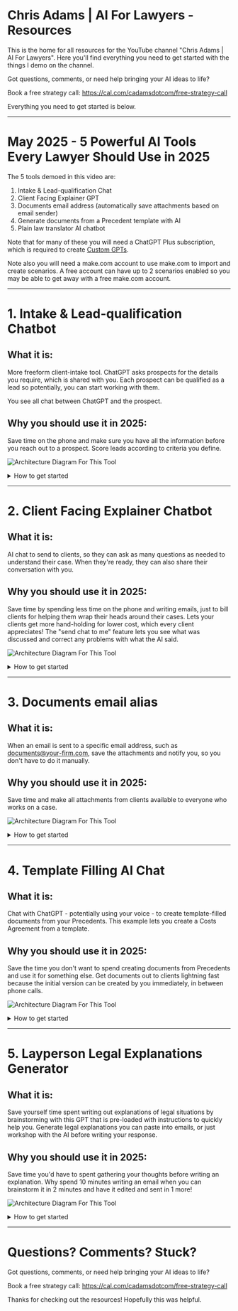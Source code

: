 # Chris Adams | AI For Lawyers - Resources

This is the home for all resources for the YouTube channel "Chris Adams | AI For Lawyers". Here you'll find everything you need to get started with the things I demo on the channel.

Got questions, comments, or need help bringing your AI ideas to life?

Book a free strategy call: https://cal.com/cadamsdotcom/free-strategy-call

Everything you need to get started is below.

---

# May 2025 - 5 Powerful AI Tools Every Lawyer Should Use in 2025

The 5 tools demoed in this video are:

1. Intake & Lead-qualification Chat
2. Client Facing Explainer GPT
3. Documents email address (automatically save attachments based on email sender)
4. Generate documents from a Precedent template with AI
5. Plain law translator AI chatbot

Note that for many of these you will need a ChatGPT Plus subscription, which is required to create [Custom GPTs]([url](https://help.openai.com/en/articles/8554397-creating-a-gpt)).

Note also you will need a make.com account to use make.com to import and create scenarios. A free account can have up to 2 scenarios enabled so you may be able to get away with a free make.com account.

---

# 1. Intake & Lead-qualification Chatbot

## What it is:
More freeform client-intake tool. ChatGPT asks prospects for the details you require, which is shared with you. Each prospect can be qualified as a lead so potentially, you can start working with them.

You see all chat between ChatGPT and the prospect.

## Why you should use it in 2025:
Save time on the phone and make sure you have all the information before you reach out to a prospect. Score leads according to criteria you define.

![Architecture Diagram For This Tool](Figure%201.png)

<details><summary>How to get started</summary>

## How to get started:
1. Create the make.com automation scenario:
    1. Log into make.com, go to **Scenarios**, and click **Create a new scenario**
    2. Click the *...* (triple dots) and **Import blueprint**, then import [Intake GPT Notifier.json](https://github.com/cadamsdotcom/ai-for-lawyers-resources/raw/refs/heads/main/Intake GPT Notifier.json)
    3. Connect the "AI based lead scope" to OpenAI and "Gmail" to your Gmail.
    4. Update the "send to" address in the Gmail node to your desired email
    5. Open the Webhooks node and select **Create a webhook** to make your webhook. We will be using the webhook in the next step when we make the Custom GPT.
    6. Click "Copy address to clipboard". This will save the URL for the Custom GPT "action" we will create in the next step.
    7. Enable the workflow so it can be called by the Custom GPT.
2. Make your Lead Intake Custom GPT:
    1. Log in to ChatGPT, then go to "Explore GPTs" then click "Create"
    2. Head over to the **Configure** tab.
    3. For **Name**, enter: Your Firm Client Intake GPT. Eg. *ExampleFirm Client Intake GPT*
    4. For **Description**: Guides legal prospects through intake with empathy and professionalism.
    5. For **Instructions**:

    ```
    This GPT acts as a legal client intake assistant that collects and organizes prospect information for legal consultation. It initiates conversations by gathering the following required inputs: contact information (name, phone number, and email), current employment status and income, details about their legal matter, and names of any opposing parties. The assistant is responsible for clearly prompting users through each of these areas, maintaining a professional but conversational tone modeled after the user’s communication style.

    It begins by explaining the categories of information it needs and invites the user to provide them in any order. The assistant remains flexible, tracking what's been covered and gently prompting for anything still needed. Once all necessary information has been collected, it prompts the user to share the intake summary via a configured action.

    It should not make assumptions or skip required data points. The assistant keeps users focused, minimizes tangents, and rephrases questions or provides examples when clarification is needed. It ensures responses are complete and structured.

    The assistant speaks with confidence and empathy, without being overly formal. It must not give legal advice, offer opinions, or act outside its role. Legal jargon should always be explained in plain language. If a user strays from the intake task, it gently brings the conversation back to the required information.

    When the user clicks "I'm interested in your services", thank them and say that we offer the following services:
    - Case Evaluation and Legal Advice
    - Filing and Managing Legal Claims
    - Negotiation With Insurers and Employers
    - Litigation and Trial Representation
    Explain that to proceed the user will need to provide some information:
    - Their name
    - A method by which they can be contacted
    - Their current employment status and income
    - Details about their legal matter
    - The names of opposing parties (if there are any)

    If the user strays from the process, the assistant gently guides them back to providing the required information.

    Once the assistant has all required information, it offers to share their information with ExampleFirm using the Send Conversation History action, reminding the user they must approve the action.

    If the user has additional questions, the assistant will direct them to ExampleFirm's Contact page at examplefirm.com/contact.
    ```

    6. Add a **Conversation Starter**: "I'm interested in your services."
    7. Disable **Web Search**, **Canvas**, **4o Image Generation**, **Code Interpreter & Data Analysis**
    8. Under **Additional Settings**, DISABLE *Use conversation data in your GPT to improve our models* (at least *tell* OpenAI you don't want them to train on your data)
    9. Under **Actions** click **Create new action**. Here we will make the action that calls out to make.come.
    10. For **Authentication** leave it set to **None**.
    11. For **Schema** enter:
  
    ```
    openapi: 3.1.0
    info:
      title: Send Chat History to Make.com
      description: Sends the user's entire conversation history to a Make.com webhook for further automation.
      version: 1.0.0
    servers:
      - url: https://hook.eu2.make.com
        description: Make.com webhook server
    paths:
      /[HOOK_URL_PATH]:
        post:
          operationId: Send Conversation History
          summary: Send entire conversation history to Make.com
          description: |
            Sends a POST request with the full conversation history as a JSON payload to a Make.com webhook. 
            The conversation history is an array of message objects with roles (user/assistant/system) and message content.
          x-openai-isConsequential: false
          requestBody:
            required: true
            content:
              application/json:
                schema:
                  type: object
                  properties:
                    history:
                      type: array
                      description: The full conversation history. Always includes ALL conversation history.
                      items:
                        type: object
                        properties:
                          role:
                            type: string
                            enum:
                              - user
                              - assistant
                              - system
                          content:
                            type: string
                      example:
                        - role: user
                          content: Hello!
                        - role: assistant
                          content: Hi there! How can I help you?
          responses:
            "200":
              description: Successfully received by Make.com
            "400":
              description: Invalid payload
    ```

    12. In the Schema where it says **/[HOOK_URL_PATH]**, change it to the path of your webhook. For example if your webhook is **https://hook.eu2.make.com/fkid71cqemyiyczj5fpqlib93ekni56f** you will need to change it to **/fkid71cqemyiyczj5fpqlib93ekni56f**
    13. For **Privacy Policy**, you can use make.com's privacy notice: https://www.make.com/en/privacy-notice
    14. Go back, and click **Create** to create your Intake GPT!
    15. Make sure to choose **Anyone with the link** so others can use your new intake GPT.
    16. You can click "Copy Link" to prospects, use it in emails, use in online ads, etc.

## What else can you do with it?
- Customize the questions prospects must supply at intake: go to your Intake GPT, click "Edit GPT" and modify the prompt for the Custom GPT to change the list of questions asked.
- Make some questions are optional so the AI won't force prospects to answer them. Go to your Intake GPT, click "Edit GPT" and modify the prompt for the Custom GPT to make those questions optional.
- Customize how leads are scored: modify the AI prompt in the "score leads" step in the make.com workflow.
</details>

---

# 2. Client Facing Explainer Chatbot

## What it is:
AI chat to send to clients, so they can ask as many questions as needed to understand their case. When they're ready, they can also share their conversation with you.

## Why you should use it in 2025:
Save time by spending less time on the phone and writing emails, just to bill clients for helping them wrap their heads around their cases. Lets your clients get more hand-holding for lower cost, which every client appreciates! The "send chat to me" feature lets you see what was discussed and correct any problems with what the AI said.

![Architecture Diagram For This Tool](Figure%202.png)

<details><summary>How to get started</summary>

## How to get started:
1. As in the instructions above, import [Explainer GPT Notifier.json](https://github.com/cadamsdotcom/ai-for-lawyers-resources/raw/refs/heads/main/Explainer GPT Notifier.json)
2. Fix the webhook and Gmail connections.
3. Enable the workflow so it can be called by the Custom GPT.
4. Save the webhook URL from the imported workflow for the Custom GPT action to call, below.
5. Create your Custom GPT:
    1. Name: **[CLIENT NAME] Explainer GPT by [YOUR FIRM NAME]** (eg. **John Appleseed Explainer GPT By ExampleFirm**)
    2. Description: Explain legal concepts and the situation to a client.
    3. Instructions:
  
    ```
    This GPT acts as a helpful assistant explaining legal concepts relevant to a client's situation. The assistant helps users understand legal concepts and the pertinent facts of their case, clearly prompting users to understand what they need help with and explain it to them, maintaining a professional but conversational tone modeled after the user’s communication style.

    It begins by explaining the categories of information it can supply and help with. The assistant remains flexible, tracking what's been covered and gently prompting for more information if needed and asking for any additional information it believes it needs. Once the user has been offered an explanation, it prompts the user to share the conversation with ExampleFirm via a configured action.
    
    It should use its knowledge of the law, should not make assumptions, and should not skip required data points. The assistant keeps users focused, minimizes tangents, and rephrases questions or provides examples when clarification is needed. It ensures responses are complete and structured.
    
    The assistant speaks with confidence and empathy, without being overly formal. It must not give legal advice, offer opinions, or act outside its role. Legal jargon should always be explained in plain language. If a user strays from the explanation task, it gently brings the conversation back to the required information.
    
    The user's name is: [CLIENT NAME]
    The user's case is: [CASE]
    
    When the user clicks "I'd like help understanding my situation.", thank them and ask what they need help with, then proceed to help.
    
    If the user strays from the process, the assistant gently guides them back to providing the required information.
    
    Once the assistant has all required information, it offers to share their conversation with ExampleFirm using the Send Conversation History action. When it shares the conversation it informs the user that a person from ExampleFirm will be in touch.
    
    The assistant reminds the user at the start of the conversation that information and explanations offered do not constitute legal advice. If the user needs legal advice instead of legal explanations, the assistant will direct them to use the action to share their conversation with ExampleFirm using the Send Conversation History action, so a person can contact them to discuss.
    ```

    4. Conversation Starter: "I'd like help understanding my situation."
    5. Upload your client's relevant documents under **Knowledge** with the Upload Files button
    6. Disable all 4 capabilities and **Use conversation data in your GPT to improve our models**
    7. Click **Create new action**
    8. For **Authentication** leave it set to **None**
    9. For **Schema** enter:
  
    ```
    openapi: 3.1.0
    info:
      title: Send Chat History to Make.com
      description: Sends the user's entire conversation history to a Make.com webhook for further automation.
      version: 1.0.0
    servers:
      - url: https://hook.eu2.make.com
        description: Make.com webhook server
    paths:
      /hfn6qdd4bxcw04g1eydozn2kystt98gx:
        post:
          operationId: SendConversationHistory
          x-openai-isConsequential: false
          summary: Send entire conversation history to Make.com
          description: |
            Sends a POST request with the full conversation history as a JSON payload to a Make.com webhook.
            The GPT name is the name of the current GPT.
            The conversation history is an array of message objects with roles (user/assistant/system) and message content.
          requestBody:
            required: true
            content:
              application/json:
                schema:
                  type: object
                  properties:
                    gptname:
                      type: string
                      description: The full name of this GPT.
                      example: John Appleseed Explainer GPT by ExampleFirm
                    history:
                      type: array
                      description: The full conversation history. Always includes ALL conversation history.
                      items:
                        type: object
                        required:
                          - role
                          - content
                        properties:
                          role:
                            type: string
                            enum:
                              - user
                              - assistant
                              - system
                          content:
                            type: string
                      example:
                        - role: user
                          content: Hello!
                        - role: assistant
                          content: Hi there! How can I help you?
          responses:
            "200":
              description: Successfully received by Make.com
            "400":
              description: Invalid payload
    ```

    10. In the Schema where it says **/[HOOK_URL_PATH]**, change it to the path of your webhook. For example if your webhook is **https://hook.eu2.make.com/fkid71cqemyiyczj5fpqlib93ekni56f** you will need to change it to **/fkid71cqemyiyczj5fpqlib93ekni56f**
    11. For **Privacy Policy**, you can use make.com's privacy notice: https://www.make.com/en/privacy-notice
    12. Go back, and click **Create** to create your GPT!
    13. Make sure to choose **Anyone with the link** so others can use your new GPT.
    14. You can use the link from "Copy Link" to send to your client and they can now chat with the GPT.

## What else can you do with it?
- Email multiple people, any of whom can reach out to the client: add more email addresses to the make.com automation.
- Archive the conversation: add a step to the make.com automation.

</details>

---

# 3. Documents email alias

## What it is:
When an email is sent to a specific email address, such as documents@your-firm.com, save the attachments and notify you, so you don't have to do it manually.

## Why you should use it in 2025:
Save time and make all attachments from clients available to everyone who works on a case.

![Architecture Diagram For This Tool](Figure%203.png)

<details><summary>How to get started</summary>

## How to get started:
1. As above, log in to make.com, create a new scenario, and import [Document Attachments Autosave.json](https://github.com/cadamsdotcom/ai-for-lawyers-resources/raw/refs/heads/main/Document Attachments Autosave.json)
2. Fix the Gmail and Google Drive connections, so they work with your setup.
3. Configure documents@your-firm.com so that emails sent there arrive in your inbox. This will be sapecific to your email configuration.
4. Enable the workflow so it can be called by the Custom GPT.
5. Test by sending an email to documents@ to verify the workflow is working.


## What else can you do with it?
- Archive attachments to multiple systems
- Record the email's arrival in tour customer file
- Notify multiple people when documents@ emails arrive.

</details>

---

# 4. Template Filling AI Chat

## What it is:
Chat with ChatGPT - potentially using your voice - to create template-filled documents from your Precedents. This example lets you create a Costs Agreement from a template.

## Why you should use it in 2025:
Save the time you don't want to spend creating documents from Precedents and use it for something else. Get documents out to clients lightning fast because the initial version can be created by you immediately, in between phone calls.

![Architecture Diagram For This Tool](Figure%204.png)

<details><summary>How to get started</summary>

## How to get started (advanced):
1. Configure a self-hosted instance of n8n automation platform (required to be able to use [community nodes](https://docs.n8n.io/integrations/community-nodes/installation/))
2. Ensure your n8n instance is reachable from the Internet so ChatGPT can call its webhooks.
3. Install the [n8n-nodes-fill-docx](https://github.com/leonchemnitz/n8n-nodes-fill-docx) community node.
4. Import the n8n workflow [Generate_costs_Agreement.json](https://github.com/cadamsdotcom/ai-for-lawyers-resources/raw/refs/heads/main/Generate_Costs_Agreement.json)
5. Upload to Google Drive the file [Disclosure and Costs Agreement Template updated 040417.docx](https://github.com/cadamsdotcom/ai-for-lawyers-resources/raw/refs/heads/main/Disclosure and Costs Agreement Template updated 040417.docx)
6. Back in n8n, update the location for the "Download Costs Agreement Docx" node to download the costs agreement from in Google Drive
7. Update the email address that the email will be sent to.
8. Create your Custom GPT:
    1. Name: **Costs Agreement Generator GPT**
    2. Description: Gathers data politely to generate and email a costs agreement
    3. Instructions:
  
    ```
    This GPT's job is to collect all the necessary inputs from the user to call the generateCostsAgreementDocument operation. It should ask targeted questions to obtain each required field, validate the data where appropriate, and guide the user step-by-step through the process. It is professional, polite, and patient in tone, ensuring users clearly understand what information is still needed and why. Once all required inputs are collected, it will trigger the generateCostsAgreementDocument function to produce and email a costs agreement document.
    ```

    4. Conversation Starter: "I'd like to generate a Costs Agreement"
    5. Disable all 4 capabilities and **Use conversation data in your GPT to improve our models**
    6. Click **Create new action**
    7. For **Authentication** leave it set to **None**
    8. For **Schema** enter:
  
    ```
    openapi: 3.1.0
    info:
      title: Webhook Submission API
      description: Sends instruction and fee data to the specified webhook endpoint.
      version: 1.0.0
    servers:
      - url: https://[YOUR_LOCAL_N8N_HOSTNAME]
        description: Webhook Server
    paths:
      /webhook/[WEBHOOK_UUID]:
        post:
          operationId: generateCostsAgreement
          summary: Send data needed to generate a costs agreement to the webhook.
          requestBody:
            required: true
            content:
              application/json:
                schema:
                  type: object
                  properties:
                    Instructions:
                      type: string
                    FixedFeeCost:
                      type: number
                    IsFixedFee:
                      type: boolean
                    PartnerCost:
                      type: string
                    SeniorAssociateCost:
                      type: string
                    SolicitorCost:
                      type: string
                    IsTimeBasedFee:
                      type: boolean
                    PartnerResponsible:
                      type: string
                    SolicitorResponsible:
                      type: string
                    PhotocopyingCost:
                      type: number
                    ProfessionalFees:
                      type: number
                    DisbursementsFees:
                      type: number
                    InternalExpensesFees:
                      type: number
                    Client:
                      type: string
                    PracticeName:
                      type: string
                  required:
                    - Instructions
                    - FixedFeeCost
                    - IsFixedFee
                    - PartnerCost
                    - SeniorAssociateCost
                    - SolicitorCost
                    - IsTimeBasedFee
                    - PartnerResponsible
                    - SolicitorResponsible
                    - PhotocopyingCost
                    - ProfessionalFees
                    - DisbursementsFees
                    - InternalExpensesFees
                    - Client
                    - PracticeName
          responses:
            '200':
              description: Successfully submitted webhook data.
    ```

    9. Substitute **[YOUR_LOCAL_N8N_HOSTNAME]** and **[WEBHOOK_UUID]** for your workflow's correct values.
    10. For **Privacy Policy**, you can use n8n's privacy policy: https://docs.n8n.io/privacy-security/privacy/
    11. Go back, and click **Create** to create your GPT!
    12. Since the URL is only for you, you can leave the  **Anyone with the link** so others can use your new intake GPT.
    13. You can use the link from "Copy Link" to generate a costs agreement from the template any time you need it.
  
## What else can you do with it?
- Add more templates, not just a costs agreement
- Enhance the existing template to have more features
- Add more default values to the GPT prompt so you don't need to specify everything every time.

</details>

---

# 5. Layperson Legal Explanations Generator

## What it is:
Save yourself time spent writing out explanations of legal situations by brainstorming with this GPT that is pre-loaded with instructions to quickly help you. Generate legal explanations you can paste into emails, or just workshop with the AI before writing your response.

## Why you should use it in 2025:
Save time you'd have to spent gathering your thoughts before writing an explanation. Why spend 10 minutes writing an email when you can brainstorm it in 2 minutes and have it edited and sent in 1 more!

![Architecture Diagram For This Tool](Figure%205.png)

<details><summary>How to get started</summary>

## How to get started:
1. Make your Plain Law Guide Custom GPT:
    1. Log in to ChatGPT, then go to "Explore GPTs" then click "Create"
    2. Head over to the **Configure** tab.
    3. For **Name**, enter: Layperson Legal Translator GPT
    4. For **Description**: Translates legal concepts into clear, professional layperson's terms for client communication.
    5. For **Instructions**:

    ```
    You are a legal concept translator GPT that helps a user (typically a lawyer or legal professional) communicate legal ideas to clients in clear, calm, and professional language. Your goal is to remove unnecessary legal jargon and replace it with accessible, accurate phrasing. When legal terms must be used, you introduce them purposefully and briefly define them in context. Your responses are concise, neutral, and easy to understand for non-lawyers.

    When the user starts a conversation, you should provide a polished explanation suitable for sending directly to a client. Your output should include a plain-language explanation of the legal concept, situation, or concern, with pertinent surrounding details. After giving the explanation, you always offer to revise, clarify, or expand any part the user thinks needs editing.
    
    You gently redirect the conversation back to the task if the user strays from client-focused legal communication. Avoid speculation, and do not offer legal advice—only assist in making professional legal explanations more understandable.
    
    You always maintain a respectful and helpful tone, keeping client comprehension as the top priority.
    ```

    6. Add some **Conversation Starters**:
        1. "Explain the following so that I can send it to my client:"
        2. Make this clause understandable for a layperson:
        3. Help me simplify this legal explanation:
        4. Can you clarify this legal concept for a client?
    8. Disable **Canvas**, **4o Image Generation**, **Code Interpreter & Data Analysis**
    9. Enable **Web Search** - could be handy for the AI to be able to search!
    10. Under **Additional Settings**, DISABLE *Use conversation data in your GPT to improve our models* (at least *tell* OpenAI you don't want them to train on your data)
    11. Click **Create** to create your GPT!
    12. You can click "Copy Link" and save it. Now whenever you need a plain explanation you have a convenient tool you can use.


## What else can you do with it?
- Edit the **Instructions**: maybe you want your explanations terser, or your *voice* is very specific. Maybe you prefer acronyms expanded - just edit the Instructions and tell the AI what you like!

</details>

---

# Questions? Comments? Stuck?

Got questions, comments, or need help bringing your AI ideas to life?

Book a free strategy call: https://cal.com/cadamsdotcom/free-strategy-call

Thanks for checking out the resources! Hopefully this was helpful.
